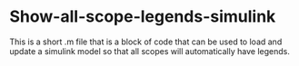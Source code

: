 # Show-all-scope-legends-simulink
This is a short .m file that is a block of code that can be used to load and update a simulink model so that all scopes will automatically have legends. 
